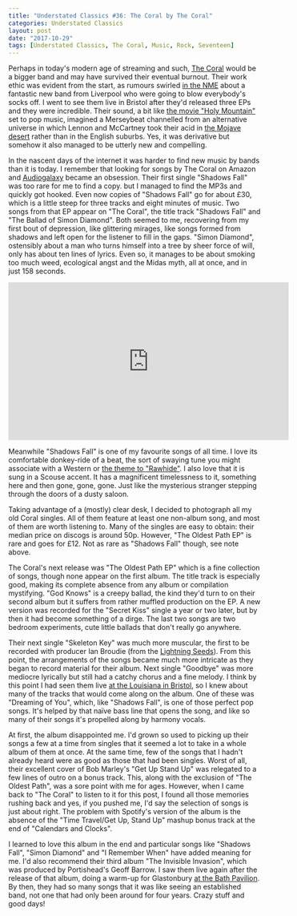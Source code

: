 ```yaml
---
title: "Understated Classics #36: The Coral by The Coral"
categories: Understated Classics
layout: post
date: "2017-10-29"
tags: [Understated Classics, The Coral, Music, Rock, Seventeen]
---
```


Perhaps in today's modern age of streaming and such, [The Coral](http://thecoral.co.uk) would be a bigger band and may have survived their eventual burnout. Their work ethic was evident from the start, as rumours swirled [in the NME](https://i.ebayimg.com/images/g/YdkAAOSwfl9XBSiR/s-l300.jpg) about a fantastic new band from Liverpool who were going to blow everybody's socks off. I went to see them live in Bristol after they'd released three EPs and they were incredible. Their sound, a bit like [the movie "Holy Mountain"](http://www.imdb.com/title/tt0071615/) set to pop music, imagined a Merseybeat channelled from an alternative universe in which Lennon and McCartney took their acid in [the Mojave desert](https://www.desertusa.com/mojave-desert.html) rather than in the English suburbs. Yes, it was derivative but somehow it also managed to be utterly new and compelling.

In the nascent days of the internet it was harder to find new music by bands than it is today. I remember that looking for songs by The Coral on Amazon and [Audiogalaxy](https://en.wikipedia.org/wiki/Audiogalaxy) became an obsession. Their first single "Shadows Fall" was too rare for me to find a copy. but I managed to find the MP3s and quickly got hooked. Even now copies of "Shadows Fall" go for about £30, which is a little steep for three tracks and eight minutes of music. Two songs from that EP appear on "The Coral", the title track "Shadows Fall" and "The Ballad of Simon Diamond". Both seemed to me, recovering from my first bout of depression, like glittering mirages, like songs formed from shadows and left open for the listener to fill in the gaps. "Simon Diamond", ostensibly about a man who turns himself into a tree by sheer force of will, only has about ten lines of lyrics. Even so, it manages to be about smoking too much weed, ecological angst and the Midas myth, all at once, and in just 158 seconds.

<iframe width="560" height="315" src="https://www.youtube.com/embed/kax7S_SX-qk" frameborder="0" allow="accelerometer; autoplay; encrypted-media; gyroscope; picture-in-picture" allowfullscreen></iframe>

Meanwhile "Shadows Fall" is one of my favourite songs of all time. I love its comfortable donkey-ride of a beat, the sort of swaying tune you might associate with a Western or [the theme to "Rawhide"](https://www.musicnotes.com/sheetmusic/mtd.asp?ppn=mn0106503). I also love that it is sung in a Scouse accent. It has a magnificent timelessness to it, something here and then gone, gone, gone. Just like the mysterious stranger stepping through the doors of a dusty saloon. 

Taking advantage of a (mostly) clear desk, I decided to photograph all my old Coral singles. All of them feature at least one non-album song, and most of them are worth listening to. Many of the singles are easy to obtain: their median price on discogs is around 50p. However, "The Oldest Path EP" is rare and goes for £12. Not as rare as "Shadows Fall" though, see note above.

The Coral's next release was "The Oldest Path EP" which is a fine collection of songs, though none appear on the first album. The title track is especially good, making its complete absence from any album or compilation mystifying. "God Knows" is a creepy ballad, the kind they'd turn to on their second album but it suffers from rather muffled production on the EP. A new version was recorded for the "Secret Kiss" single a year or two later, but by then it had become something of a dirge. The last two songs are two bedroom experiments, cute little ballads that don't really go anywhere.

Their next single "Skeleton Key" was much more muscular, the first to be recorded with producer Ian Broudie (from the [Lightning Seeds](https://en.wikipedia.org/wiki/The_Lightning_Seeds)). From this point, the arrangements of the songs became much more intricate as they began to record material for their album. Next single "Goodbye" was more mediocre lyrically but still had a catchy chorus and a fine melody. I think by this point I had seen them live [at the Louisiana in Bristol](https://www.thelouisiana.net), so I knew about many of the tracks that would come along on the album. One of these was "Dreaming of You", which, like "Shadows Fall", is one of those perfect pop songs. It's helped by that naïve bass line that opens the song, and like so many of their songs it's propelled along by harmony vocals. 

At first, the album disappointed me. I'd grown so used to picking up their songs a few at a time from singles that it seemed a lot to take in a whole album of them at once. At the same time, few of the songs that I hadn't already heard were as good as those that had been singles. Worst of all, their excellent cover of Bob Marley's "Get Up Stand Up" was relegated to a few lines of outro on a bonus track. This, along with the exclusion of "The Oldest Path", was a sore point with me for ages. However, when I came back to "The Coral" to listen to it for this post, I found all those memories rushing back and yes, if you pushed me, I'd say the selection of songs is just about right. The problem with Spotify's version of the album is the absence of the "Time Travel/Get Up, Stand Up" mashup bonus track at the end of "Calendars and Clocks".

I learned to love this album in the end and particular songs like "Shadows Fall", "Simon Diamond" and "I Remember When" have added meaning for me. I'd also recommend their third album "The Invisible Invasion", which was produced by Portishead's Geoff Barrow. I saw them live again after the release of that album, doing a warm-up for Glastonbury [at the Bath Pavilion](http://www.whatsonbath.co.uk/Theatre%20&%20Cinema/Bath%20Pavilion). By then, they had so many songs that it was like seeing an established band, not one that had only been around for four years. Crazy stuff and good days!